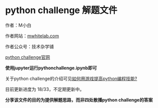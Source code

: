# python challenge 解题文件

作者：M小白

作者网站：[mwhitelab.com](mwhitelab.com)

作者公众号：技术杂学铺

[python challenge官网](http://www.pythonchallenge.com/)

**使用jupyter运行pythonchallenge.ipynb即可**

关于python challenge的介绍可见[如何用游戏提高python编程技能?](http://www.mwhitelab.com/archives/875)

目前更新进度为 18/33，不定期更新中。

**分享该文件的目的为提供解题思路，而非四处散播python challenge的答案**